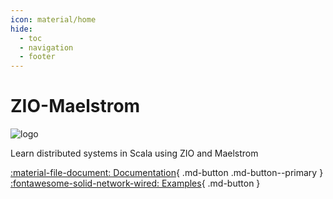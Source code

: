 ```yaml
---
icon: material/home
hide:
  - toc
  - navigation
  - footer
---
```


<div markdown="1" class="home-page">

# ZIO-Maelstrom

![logo](logo.svg)

<div markdown="1" class="big-quote">
Learn distributed systems in Scala using ZIO and Maelstrom
</div>

[:material-file-document: Documentation](documentation/){ .md-button .md-button--primary }
[:fontawesome-solid-network-wired: Examples](examples/){ .md-button }

</div>